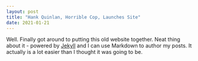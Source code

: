 ```yaml
---
layout: post
title: "Hank Quinlan, Horrible Cop, Launches Site"
date: 2021-01-21
---
```


Well. Finally got around to putting this old website together. Neat thing about it - powered by [Jekyll](http://jekyllrb.com) and I can use Markdown to author my posts. It actually is a lot easier than I thought it was going to be.
